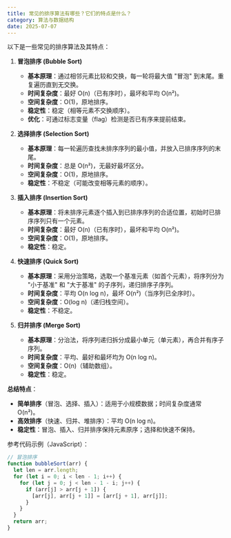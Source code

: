 ```yaml
---
title: 常见的排序算法有哪些？它们的特点是什么？
category: 算法与数据结构
date: 2025-07-07
---
```

以下是一些常见的排序算法及其特点：  

1. **冒泡排序 (Bubble Sort)**  
   - **基本原理**：通过相邻元素比较和交换，每一轮将最大值 "冒泡" 到末尾。重复遍历直到无交换。  
   - **时间复杂度**：最好 O(n)（已有序时），最坏和平均 O(n²)。  
   - **空间复杂度**：O(1)，原地排序。  
   - **稳定性**：稳定（相等元素不交换顺序）。  
   - **优化**：可通过标志变量（flag）检测是否已有序来提前结束。  

2. **选择排序 (Selection Sort)**  
   - **基本原理**：每一轮遍历查找未排序序列的最小值，并放入已排序序列的末尾。  
   - **时间复杂度**：总是 O(n²)，无最好最坏区分。  
   - **空间复杂度**：O(1)，原地排序。  
   - **稳定性**：不稳定（可能改变相等元素的顺序）。  

3. **插入排序 (Insertion Sort)**  
   - **基本原理**：将未排序元素逐个插入到已排序序列的合适位置，初始时已排序序列只有一个元素。  
   - **时间复杂度**：最好 O(n)（已有序时），最坏和平均 O(n²)。  
   - **空间复杂度**：O(1)，原地排序。  
   - **稳定性**：稳定。  

4. **快速排序 (Quick Sort)**  
   - **基本原理**：采用分治策略，选取一个基准元素（如首个元素），将序列分为 "小于基准" 和 "大于基准" 的子序列，递归排序子序列。  
   - **时间复杂度**：平均 O(n log n)，最坏 O(n²)（当序列已全序时）。  
   - **空间复杂度**：O(log n)（递归栈空间）。  
   - **稳定性**：不稳定。  

5. **归并排序 (Merge Sort)**  
   - **基本原理**：分治法，将序列递归拆分成最小单元（单元素），再合并有序子序列。  
   - **时间复杂度**：平均、最好和最坏均为 O(n log n)。  
   - **空间复杂度**：O(n)（辅助数组）。  
   - **稳定性**：稳定。  

**总结特点**：  
- **简单排序**（冒泡、选择、插入）：适用于小规模数据；时间复杂度通常 O(n²)。  
- **高效排序**（快速、归并、堆排序）：平均 O(n log n)。  
- **稳定性**：冒泡、插入、归并排序保持元素原序；选择和快速不保持。  

参考代码示例（JavaScript）：  
```javascript  
// 冒泡排序  
function bubbleSort(arr) {  
  let len = arr.length;  
  for (let i = 0; i < len - 1; i++) {  
    for (let j = 0; j < len - 1 - i; j++) {  
      if (arr[j] > arr[j + 1]) {  
        [arr[j], arr[j + 1]] = [arr[j + 1], arr[j]];  
      }  
    }  
  }  
  return arr;  
}  
```  
